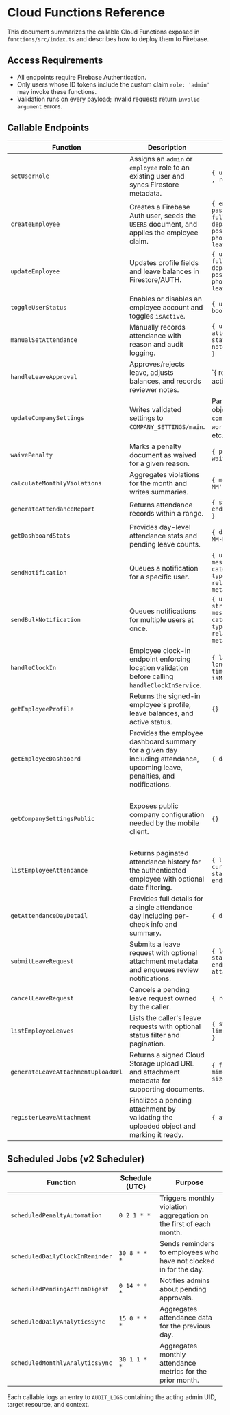 # Cloud Functions Reference

This document summarizes the callable Cloud Functions exposed in `functions/src/index.ts` and describes how to deploy them to Firebase.

## Access Requirements
- All endpoints require Firebase Authentication.
- Only users whose ID tokens include the custom claim `role: 'admin'` may invoke these functions.
- Validation runs on every payload; invalid requests return `invalid-argument` errors.

## Callable Endpoints
| Function | Description | Payload | Response |
| --- | --- | --- | --- |
| `setUserRole` | Assigns an `admin` or `employee` role to an existing user and syncs Firestore metadata. | `{ uid? , email? , role }` | `{ success: true, message }` |
| `createEmployee` | Creates a Firebase Auth user, seeds the `USERS` document, and applies the employee claim. | `{ email, password, fullName, department?, position?, phoneNumber?, leaveBalances? }` | `{ uid }` |
| `updateEmployee` | Updates profile fields and leave balances in Firestore/AUTH. | `{ uid, fullName?, department?, position?, phoneNumber?, leaveBalances? }` | `{ success: true }` |
| `toggleUserStatus` | Enables or disables an employee account and toggles `isActive`. | `{ uid, enable: boolean }` | `{ success: true }` |
| `manualSetAttendance` | Manually records attendance with reason and audit logging. | `{ userId, attendanceDate, status, reason, notes?, checks? }` | `{ success: true }` |
| `handleLeaveApproval` | Approves/rejects leave, adjusts balances, and records reviewer notes. | `{ requestId, action: 'approve' | 'reject', notes? }` | `{ success: true }` |
| `updateCompanySettings` | Writes validated settings to `COMPANY_SETTINGS/main`. | Partial settings object (e.g. `companyName`, `workplace_center`, etc.) | `{ success: true }` |
| `waivePenalty` | Marks a penalty document as waived for a given reason. | `{ penaltyId, waivedReason }` | `{ success: true }` |
| `calculateMonthlyViolations` | Aggregates violations for the month and writes summaries. | `{ month: 'YYYY-MM', userId? }` | `{ processed }` |
| `generateAttendanceReport` | Returns attendance records within a range. | `{ startDate, endDate, userId? }` | `{ total, records }` |
| `getDashboardStats` | Provides day-level attendance stats and pending leave counts. | `{ date: 'YYYY-MM-DD' }` | `{ attendance: { present, absent, halfDay, total }, pendingLeaves }` |
| `sendNotification` | Queues a notification for a specific user. | `{ userId, title, message, category?, type?, relatedId?, metadata? }` | `{ success: true }` |
| `sendBulkNotification` | Queues notifications for multiple users at once. | `{ userIds: string[], title, message, category?, type?, relatedId?, metadata? }` | `{ count }` |
| `handleClockIn` | Employee clock-in endpoint enforcing location validation before calling `handleClockInService`. | `{ latitude, longitude, timestamp?, isMocked? }` | `{ success: true, ... }` |
| `getEmployeeProfile` | Returns the signed-in employee's profile, leave balances, and active status. | `{} (none)` | `{ userId, fullName, email, department, position, phoneNumber, leaveBalances, isActive }` |
| `getEmployeeDashboard` | Provides the employee dashboard summary for a given day including attendance, upcoming leave, penalties, and notifications. | `{ date? }` | `{ date, attendance, remainingChecks, upcomingLeave, activePenalties, unreadNotifications, leaveBalances, isActive }` |
| `getCompanySettingsPublic` | Exposes public company configuration needed by the mobile client. | `{} (none)` | `{ companyName, timezone, workplaceRadius, workplaceCenter, timeWindows, gracePeriods, workingDays, holidays, geoFencingEnabled }` |
| `listEmployeeAttendance` | Returns paginated attendance history for the authenticated employee with optional date filtering. | `{ limit?, cursor?, startDate?, endDate? }` | `{ items, nextCursor }` |
| `getAttendanceDayDetail` | Provides full details for a single attendance day including per-check info and summary. | `{ date }` | `{ ...AttendanceDayDetail }` |
| `submitLeaveRequest` | Submits a leave request with optional attachment metadata and enqueues review notifications. | `{ leaveType, startDate, endDate, reason, attachmentId? }` | `{ requestId }` |
| `cancelLeaveRequest` | Cancels a pending leave request owned by the caller. | `{ requestId }` | `{ success: true }` |
| `listEmployeeLeaves` | Lists the caller's leave requests with optional status filter and pagination. | `{ status?, limit?, cursor? }` | `{ items, nextCursor }` |
| `generateLeaveAttachmentUploadUrl` | Returns a signed Cloud Storage upload URL and attachment metadata for supporting documents. | `{ fileName, mimeType, sizeBytes }` | `{ attachmentId, uploadUrl, uploadHeaders, uploadUrlExpiresAt }` |
| `registerLeaveAttachment` | Finalizes a pending attachment by validating the uploaded object and marking it ready. | `{ attachmentId }` | `{ attachmentId, storagePath, sizeBytes, mimeType }` |

## Scheduled Jobs (v2 Scheduler)
| Function | Schedule (UTC) | Purpose |
| --- | --- | --- |
| `scheduledPenaltyAutomation` | `0 2 1 * *` | Triggers monthly violation aggregation on the first of each month. |
| `scheduledDailyClockInReminder` | `30 8 * * *` | Sends reminders to employees who have not clocked in for the day. |
| `scheduledPendingActionDigest` | `0 14 * * *` | Notifies admins about pending approvals. |
| `scheduledDailyAnalyticsSync` | `15 0 * * *` | Aggregates attendance data for the previous day. |
| `scheduledMonthlyAnalyticsSync` | `30 1 1 * *` | Aggregates monthly attendance metrics for the prior month. |

Each callable logs an entry to `AUDIT_LOGS` containing the acting admin UID, target resource, and context.

